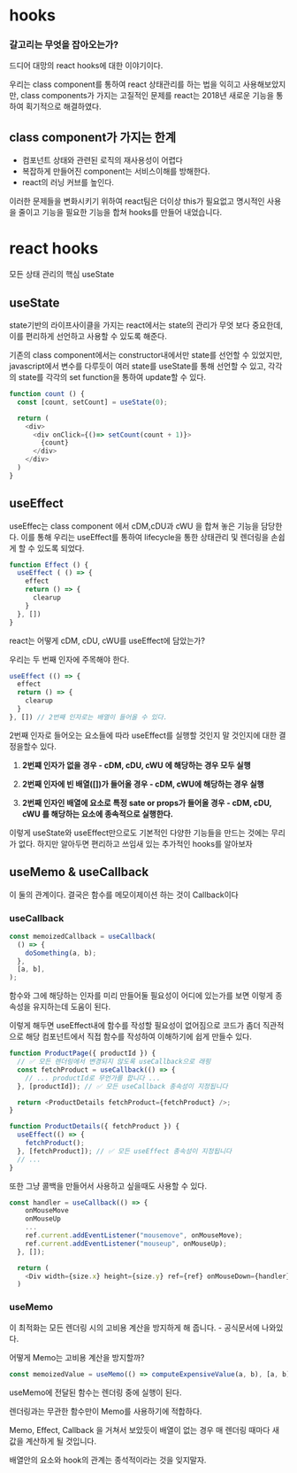 # hooks

### **갈고리는 무엇을 잡아오는가?**

드디어 대망의 react hooks에 대한 이야기이다.

우리는 class component를 통하여 react 상태관리를 하는 법을 익히고 사용해보았지만, class components가 가지는 고질적인 문제를 react는 2018년 새로운 기능을 통하여 획기적으로 해결하였다.

## class component가 가지는 한계

- 컴포넌트 상태와 관련된 로직의 재사용성이 어렵다
- 복잡하게 만들어진 component는 서비스이해를 방해한다.
- react의 러닝 커브를 높인다.

이러한 문제들을 변화시키기 위하여 react팀은 더이상 this가 필요없고 명시적인 사용을 줄이고 기능을 필요한 기능을 합쳐 hooks를 만들어 내었습니다.

# react hooks

모든 상태 관리의 핵심 useState

## useState

state기반의 라이프사이클을 가지는 react에서는 state의 관리가 무엇 보다 중요한데, 이를 편리하게 선언하고 사용할 수 있도록 해준다.

기존의 class component에서는 constructor내에서만 state를 선언할 수 있었지만, javascript에서 변수를 다루듯이 여러 state를 useState를 통해 선언할 수 있고, 각각의 state를 각각의 set function을 통하여 update할 수 있다.

```js
function count () {
  const [count, setCount] = useState(0);

  return (
    <div>
      <div onClick={()=> setCount(count + 1)}>
        {count}
      </div>
    </div>
  )
}
```

## useEffect

useEffec는 class component 에서 cDM,cDU과 cWU 을 합쳐 놓은 기능을 담당한다.
이를 통해 우리는 useEffect를 통하여 lifecycle을 통한 상태관리 및 렌더링을 손쉽게 할 수 있도록 되었다.

```js
function Effect () {
  useEffect ( () => {
    effect
    return () => {
      clearup
    }
  }, [])
}
```

react는 어떻게 cDM, cDU, cWU를 useEffect에 담았는가?

우리는 두 번째 인자에 주목해야 한다.

```js
useEffect (() => {
  effect
  return () => {
    clearup
  }
}, []) // 2번째 인자로는 배열이 들어올 수 있다.
```
2번째 인자로 들어오는 요소들에 따라 useEffect를 실행할 것인지 말 것인지에 대한 결정을할수 있다.

1. **2번쨰 인자가 없을 경우 - cDM, cDU, cWU 에 해당하는 경우 모두 실행**

2. **2번째 인자에 빈 배열([])가 들어올 경우 - cDM, cWU에 해당하는 경우 실행**

3. **2번째 인자인 배열에 요소로 특정 sate or props가 들어올 경우 - cDM, cDU, cWU 를 해당하는 요소에 종속적으로 실행한다.**

이렇게 useState와 useEffect만으로도 기본적인 다양한 기능들을 만드는 것에는 무리가 없다.
하지만 알아두면 편리하고 쓰임새 있는 추가적인 hooks를 알아보자

## useMemo & useCallback

이 둘의 관계이다. 결국은 함수를 메모이제이션 하는 것이 Callback이다

### useCallback

```js
const memoizedCallback = useCallback(
  () => {
    doSomething(a, b);
  },
  [a, b],
);
```

함수와 그에 해당하는 인자를 미리 만들어둘 필요성이 어디에 있는가를 보면
이렇게 종속성을 유지하는데 도움이 된다.

이렇게 해두면 useEffect내에 함수를 작성할 필요성이 없어짐으로 코드가 좀더 직관적으로
해당 컴포넌트에서 직접 함수를 작성하여 이해하기에 쉽게 만들수 있다.

```js
function ProductPage({ productId }) {
  // ✅ 모든 렌더링에서 변경되지 않도록 useCallback으로 래핑
  const fetchProduct = useCallback(() => {
    // ... productId로 무언가를 합니다 ...
  }, [productId]); // ✅ 모든 useCallback 종속성이 지정됩니다

  return <ProductDetails fetchProduct={fetchProduct} />;
}

function ProductDetails({ fetchProduct }) {
  useEffect(() => {
    fetchProduct();
  }, [fetchProduct]); // ✅ 모든 useEffect 종속성이 지정됩니다
  // ...
}
```

또한 그냥 콜백을 만들어서 사용하고 싶을때도 사용할 수 있다.

```js
const handler = useCallback(() => {
    onMouseMove
    onMouseUp
    ...
    ref.current.addEventListener("mousemove", onMouseMove);
    ref.current.addEventListener("mouseup", onMouseUp);
  }, []);

  return (
    <Div width={size.x} height={size.y} ref={ref} onMouseDown={handler} >
  )
```

### useMemo

이 최적화는 모든 렌더링 시의 고비용 계산을 방지하게 해 줍니다. - 공식문서에 나와있다.

어떻게 Memo는 고비용 계산을 방지할까?

```js
const memoizedValue = useMemo(() => computeExpensiveValue(a, b), [a, b]);
```

useMemo에 전달된 함수는 렌더링 중에 실행이 된다.

렌더링과는 무관한 함수만이 Memo를 사용하기에 적합하다.

Memo, Effect, Callback 을 거쳐서 보았듯이 배열이 없는 경우 매 렌더링 때마다 새 값을 계산하게 될 것입니다.

배열안의 요소와 hook의 관계는 종석적이라는 것을 잊지말자.